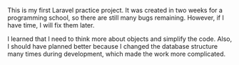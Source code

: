 This is my first Laravel practice project.
It was created in two weeks for a programming school, so there are still many bugs remaining.
However, if I have time, I will fix them later.

I learned that I need to think more about objects and simplify the code.
Also, I should have planned better because I changed the database structure many times during development, which made the work more complicated.

